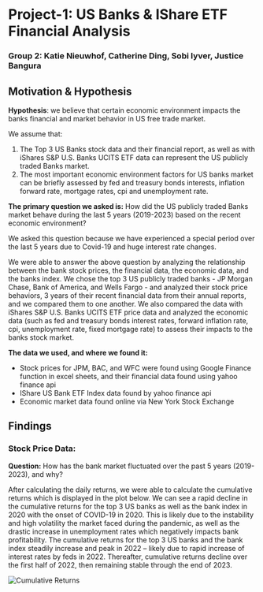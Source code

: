 # Project-1: US Banks & IShare ETF Financial Analysis
### Group 2: Katie Nieuwhof, Catherine Ding, Sobi Iyver, Justice Bangura

## Motivation & Hypothesis
**Hypothesis**: we believe that certain economic environment impacts the banks financial and market behavior in US free trade market. 

We assume that:

1.	The Top 3 US Banks stock data and their financial report, as well as with iShares S&P U.S. Banks UCITS ETF data can represent the US publicly traded Banks market.
2.	The most important economic environment factors for US banks market can be briefly assessed by fed and treasury bonds interests, inflation forward rate, mortgage rates, cpi and unemployment rate.
   
**The primary question we asked is:**
How did the US publicly traded Banks market behave during the last 5 years (2019-2023) based on the recent economic environment?

We asked this question because we have experienced a special period over the last 5 years due to Covid-19 and huge interest rate changes.

We were able to answer the above question by analyzing the relationship between the bank stock prices, the financial data, the economic data, and the banks index. We chose the top 3 US publicly traded banks - JP Morgan Chase, Bank of America, and Wells Fargo - and analyzed their stock price behaviors, 3 years of their recent financial data from their annual reports, and we compared them to one another. We also compared the data with iShares S&P U.S. Banks UCITS ETF price data and analyzed the economic data (such as fed and treasury bonds interest rates, forward inflation rate, cpi, unemployment rate, fixed mortgage rate) to assess their impacts to the banks stock market.

**The data we used, and where we found it:**
* Stock prices for JPM, BAC, and WFC were found using Google Finance function in excel sheets, and their financial data found using yahoo finance api
* IShare US Bank ETF Index data found by yahoo finance api
* Economic market data found online via New York Stock Exchange

## Findings

### Stock Price Data:

**Question:** How has the bank market fluctuated over the past 5 years (2019-2023), and why?

After calculating the daily returns, we were able to calculate the cumulative returns which is displayed in the plot below. We can see a rapid decline in the cumulative returns for the top 3 US banks as well as the bank index in 2020 with the onset of COVID-19 in 2020. This is likely due to the instability and high volatility the market faced during the pandemic, as well as the drastic increase in unemployment rates which negatively impacts bank profitability. The cumulative returns for the top 3 US banks and the bank index steadily increase and peak in 2022 – likely due to rapid increase of interest rates by feds in 2022. Thereafter, cumulative returns decline over the first half of 2022, then remaining stable through the end of 2023. 

![Cumulative Returns](cumulative_returns_plot.png)
